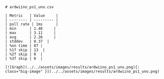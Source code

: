 
    # ardwiino_ps1_uno.csv

    | Metric   | Value     |
    | -------- | --------- |
    | poll rate | 1ms      |
    | min      | 1.46     |
    | max      | 3.11     |
    | avg      | 2.26     |
    | stddev   | 0.37  |
    | %on time | 87 |
    | %1f skip | 13  |
    | %2f skip | 0  |
    | %3f skip | 0  |

    [![Graph](../../assets/images/results/ardwiino_ps1_uno.png){: class="big-image" }](../../assets/images/results/ardwiino_ps1_uno.png)

    